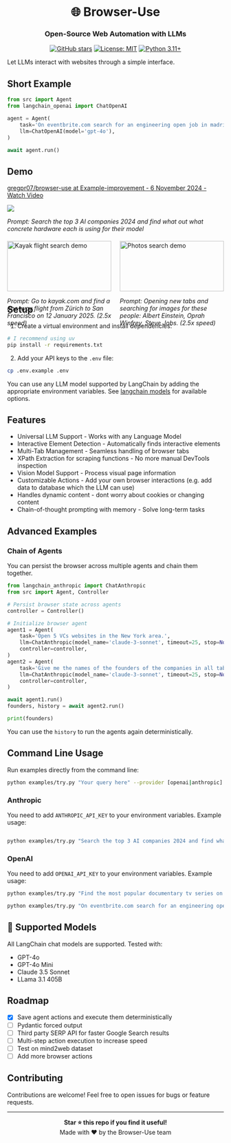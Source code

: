 <div align="center">

# 🌐 Browser-Use
### Open-Source Web Automation with LLMs

[![GitHub stars](https://img.shields.io/github/stars/gregpr07/browser-use?style=social)](https://github.com/gregpr07/browser-use/stargazers)
[![License: MIT](https://img.shields.io/badge/License-MIT-yellow.svg)](https://opensource.org/licenses/MIT)
[![Python 3.11+](https://img.shields.io/badge/python-3.11+-blue.svg)](https://www.python.org/downloads/)

</div>

Let LLMs interact with websites through a simple interface.

## Short Example

```python
from src import Agent
from langchain_openai import ChatOpenAI

agent = Agent(
    task='On eventbrite.com search for an engineering open job in madrid, spain, if found apply with my details after picking office location, company success and career oppurtunity as applying reason. my name is james smith and email is buckeye.foobar@gmail.com. If you need more information, ask me.',
    llm=ChatOpenAI(model='gpt-4o'),
)

await agent.run()
```

## Demo
<div>
    <a href="https://www.loom.com/share/2af938b9f8024647950a9e18b3946054">
      <p>gregpr07/browser-use at Example-improvement - 6 November 2024 - Watch Video</p>
    </a>
    <a href="https://www.loom.com/share/2af938b9f8024647950a9e18b3946054">
      <img style="max-width:300px;" src="https://cdn.loom.com/sessions/thumbnails/2af938b9f8024647950a9e18b3946054-b99c733cf670e568-full-play.gif">
    </a>
    <p><i>Prompt: Search the top 3 AI companies 2024 and find what out what concrete hardware each is using for their model</i></p>
</div>

<div style="display: flex; justify-content: space-between; margin-top: 20px;">
    <div style="flex: 1; margin-right: 10px;">
        <img style="width: 100%;" src="./static/kayak.gif" alt="Kayak flight search demo">
        <p><i>Prompt: Go to kayak.com and find a one-way flight from Zürich to San Francisco on 12 January 2025. (2.5x speed)</i></p>
    </div>
    <div style="flex: 1; margin-left: 10px;">
        <img style="width: 100%;" src="./static/photos.gif" alt="Photos search demo">
        <p><i>Prompt: Opening new tabs and searching for images for these people: Albert Einstein, Oprah Winfrey, Steve Jobs. (2.5x speed)</i></p>
    </div>
</div>
</div>

## Setup

1. Create a virtual environment and install dependencies:
```bash
# I recommend using uv
pip install -r requirements.txt
```

2. Add your API keys to the `.env` file:
```bash
cp .env.example .env
```

You can use any LLM model supported by LangChain by adding the appropriate environment variables. See [langchain models](https://python.langchain.com/docs/integrations/chat/) for available options.

## Features

- Universal LLM Support - Works with any Language Model
- Interactive Element Detection - Automatically finds interactive elements
- Multi-Tab Management - Seamless handling of browser tabs
- XPath Extraction for scraping functions - No more manual DevTools inspection
- Vision Model Support - Process visual page information
- Customizable Actions - Add your own browser interactions (e.g. add data to database which the LLM can use)
- Handles dynamic content - dont worry about cookies or changing content
- Chain-of-thought prompting with memory - Solve long-term tasks

## Advanced Examples

### Chain of Agents

You can persist the browser across multiple agents and chain them together.

```python
from langchain_anthropic import ChatAnthropic
from src import Agent, Controller

# Persist browser state across agents
controller = Controller()

# Initialize browser agent
agent1 = Agent(
	task='Open 5 VCs websites in the New York area.',
	llm=ChatAnthropic(model_name='claude-3-sonnet', timeout=25, stop=None, temperature=0.3),
	controller=controller,
)
agent2 = Agent(
	task='Give me the names of the founders of the companies in all tabs.',
	llm=ChatAnthropic(model_name='claude-3-sonnet', timeout=25, stop=None, temperature=0.3),
	controller=controller,
)

await agent1.run()
founders, history = await agent2.run()

print(founders)
```

You can use the `history` to run the agents again deterministically.

## Command Line Usage
Run examples directly from the command line:

```bash
python examples/try.py "Your query here" --provider [openai|anthropic]
```

### Anthropic

You need to add `ANTHROPIC_API_KEY` to your environment variables. Example usage:

```bash

python examples/try.py "Search the top 3 AI companies 2024 and find what out what concrete hardware each is using for their models" --provider anthropic
```

### OpenAI

You need to add `OPENAI_API_KEY` to your environment variables. Example usage:

```bash
python examples/try.py "Find the most popular documentary tv series on imdb sorted by imdb rating, see the details of the top result." --provider openai

python examples/try.py "On eventbrite.com search for an engineering open job in madrid, spain, if found apply with my details after picking office location, company success and career oppurtunity as applying reason. my name is james smith and email is buckeye.foobar@gmail.com. If you need more information, ask me." --provider openai
```

## 🤖 Supported Models

All LangChain chat models are supported. Tested with:
- GPT-4o
- GPT-4o Mini
- Claude 3.5 Sonnet
- LLama 3.1 405B

## Roadmap

- [x] Save agent actions and execute them deterministically
- [ ] Pydantic forced output
- [ ] Third party SERP API for faster Google Search results
- [ ] Multi-step action execution to increase speed
- [ ] Test on mind2web dataset
- [ ] Add more browser actions 

## Contributing

Contributions are welcome! Feel free to open issues for bugs or feature requests.

---

<div align="center">
  <b>Star ⭐ this repo if you find it useful!</b><br>
  Made with ❤️ by the Browser-Use team
</div>

